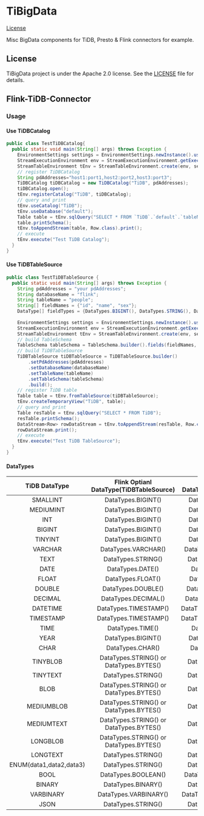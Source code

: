 # TiBigData
[License](https://github.com/pingcap-incubator/TiBigData/blob/master/LICENSE)

Misc BigData components for TiDB, Presto & Flink connectors for example.

## License
TiBigData project is under the Apache 2.0 license. See the [LICENSE](./LICENSE) file for details.

## Flink-TiDB-Connector

### Usage 

#### Use TiDBCatalog
```java
public class TestTiDBCatalog{
  public static void main(String[] args) throws Exception {
    EnvironmentSettings settings = EnvironmentSettings.newInstance().useBlinkPlanner().inStreamingMode().build();
    StreamExecutionEnvironment env = StreamExecutionEnvironment.getExecutionEnvironment();
    StreamTableEnvironment tEnv = StreamTableEnvironment.create(env, settings);
    // register TiDBCatalog
    String pdAddresses="host1:port1,host2:port2,host3:port3";
    TiDBCatalog tiDBCatalog = new TiDBCatalog("TiDB", pdAddresses);
    tiDBCatalog.open();
    tEnv.registerCatalog("TiDB", tiDBCatalog);
    // query and print
    tEnv.useCatalog("TiDB");
    tEnv.useDatabase("default");
    Table table = tEnv.sqlQuery("SELECT * FROM `TiDB`.`default`.`tableName`");
    table.printSchema();
    tEnv.toAppendStream(table, Row.class).print();
    // execute
    tEnv.execute("Test TiDB Catalog");
  }
}
```

#### Use TiDBTableSource
```java
public class TestTiDBTableSource {
  public static void main(String[] args) throws Exception {
    String pdAddresses = "your pdAddresses";
    String databaseName = "flink";
    String tableName = "people";
    String[] fieldNames = {"id", "name", "sex"};
    DataType[] fieldTypes = {DataTypes.BIGINT(), DataTypes.STRING(), DataTypes.STRING()};
    
    EnvironmentSettings settings = EnvironmentSettings.newInstance().useBlinkPlanner().inStreamingMode().build();
    StreamExecutionEnvironment env = StreamExecutionEnvironment.getExecutionEnvironment();
    StreamTableEnvironment tEnv = StreamTableEnvironment.create(env, settings);
    // build TableSchema
    TableSchema tableSchema = TableSchema.builder().fields(fieldNames, fieldTypes).build();
    // build TiDBTableSource
    TiDBTableSource tiDBTableSource = TiDBTableSource.builder()
        .setPdAddresses(pdAddresses)
        .setDatabaseName(databaseName)
        .setTableName(tableName)
        .setTableSchema(tableSchema)
        .build();
    // register TiDB table
    Table table = tEnv.fromTableSource(tiDBTableSource);
    tEnv.createTemporaryView("TiDB", table);
    // query and print
    Table resTable = tEnv.sqlQuery("SELECT * FROM TiDB");
    resTable.printSchema();
    DataStream<Row> rowDataStream = tEnv.toAppendStream(resTable, Row.class);
    rowDataStream.print();
    // execute
    tEnv.execute("Test TiDB TableSource");
  }
}
```

#### DataTypes
|      TiDB DataType      |  Flink Optianl DataType(TiDBTableSource)|   Flink Default DataType(TiDBCatalog)   |
| :---------------------: | :-------------------------------------: | :-------------------------------------: |
|        SMALLINT         |           DataTypes.BIGINT()            |           DataTypes.BIGINT()            |
|        MEDIUMINT        |           DataTypes.BIGINT()            |           DataTypes.BIGINT()            |
|           INT           |           DataTypes.BIGINT()            |           DataTypes.BIGINT()            |
|         BIGINT          |           DataTypes.BIGINT()            |           DataTypes.BIGINT()            |
|         TINYINT         |           DataTypes.BIGINT()            |           DataTypes.BIGINT()            |
|         VARCHAR         |           DataTypes.VARCHAR()           |           DataTypes.VARCHAR()           |
|          TEXT           |           DataTypes.STRING()            |           DataTypes.STRING()            |
|          DATE           |            DataTypes.DATE()             |            DataTypes.DATE()             |
|          FLOAT          |            DataTypes.FLOAT()            |            DataTypes.FLOAT()            |
|         DOUBLE          |           DataTypes.DOUBLE()            |           DataTypes.DOUBLE()            |
|         DECIMAL         |           DataTypes.DECIMAL()           |           DataTypes.DECIMAL()           |
|        DATETIME         |          DataTypes.TIMESTAMP()          |          DataTypes.TIMESTAMP()          |
|        TIMESTAMP        |          DataTypes.TIMESTAMP()          |          DataTypes.TIMESTAMP()          |
|          TIME           |            DataTypes.TIME()             |            DataTypes.TIME()             |
|          YEAR           |           DataTypes.BIGINT()            |           DataTypes.BIGINT()            |
|          CHAR           |            DataTypes.CHAR()             |            DataTypes.CHAR()             |
|        TINYBLOB         | DataTypes.STRING() or DataTypes.BYTES() |            DataTypes.STRING()			  |
|        TINYTEXT         |           DataTypes.STRING()            |           DataTypes.STRING()            |
|          BLOB           | DataTypes.STRING() or DataTypes.BYTES() | 			DataTypes.STRING() 			  |
|       MEDIUMBLOB        | DataTypes.STRING() or DataTypes.BYTES() | 			DataTypes.STRING() 		  	  |
|       MEDIUMTEXT        | DataTypes.STRING() or DataTypes.BYTES() | 			DataTypes.STRING() 			  |
|        LONGBLOB         | DataTypes.STRING() or DataTypes.BYTES() | 			DataTypes.STRING()		 	  |
|        LONGTEXT         |           DataTypes.STRING()            |           DataTypes.STRING()            |
| ENUM(data1,data2,data3) |           DataTypes.STRING()            |           DataTypes.STRING()            |
|          BOOL           |           DataTypes.BOOLEAN()           |           DataTypes.BOOLEAN()           |
|         BINARY          |           DataTypes.BINARY()            |           DataTypes.BINARY()            |
|        VARBINARY        |          DataTypes.VARBINARY()          |          DataTypes.VARBINARY()          |
|          JSON           |           DataTypes.STRING()            |           DataTypes.STRING()            |

